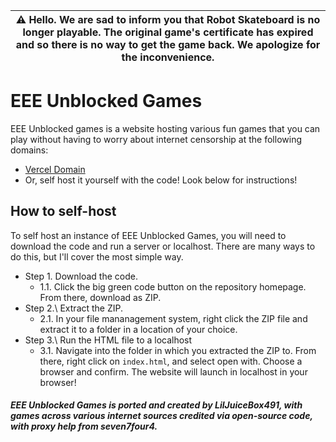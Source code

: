| ⚠️ Hello. We are sad to inform you that Robot Skateboard is no longer playable. The original game's certificate has expired and so there is no way to get the game back. We apologize for the inconvenience.  |
|-----------------------------------------|

# EEE Unblocked Games
EEE Unblocked games is a website hosting various fun games that you can play without having to worry about internet censorship at the following domains:
- [Vercel Domain](https://eeegames.vercel.app)
- Or, self host it yourself with the code! Look below for instructions!

## How to self-host
To self host an instance of EEE Unblocked Games, you will need to download the code and run a server or localhost. There are many ways to do this, but I'll cover the most simple way.
* Step 1\. Download the code.
  * 1.1\. Click the big green code button on the repository homepage. From there, download as ZIP.
* Step 2.\ Extract the ZIP.
  * 2.1\. In your file mananagement system, right click the ZIP file and extract it to a folder in a location of your choice.
* Step 3.\ Run the HTML file to a localhost
  * 3.1\. Navigate into the folder in which you extracted the ZIP to. From there, right click on `index.html`, and select open with. Choose a browser and confirm. The website will launch in localhost in your browser!

##### EEE Unblocked Games is ported and created by LilJuiceBox491, with games across various internet sources credited via open-source code, with proxy help from seven7four4.

